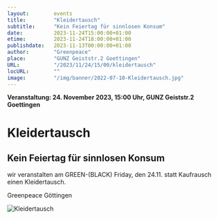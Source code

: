 ```yaml
---
layout:        events
title:         "Kleidertausch"
subtitle:      "Kein Feiertag für sinnlosen Konsum"
date:          2023-11-24T15:00:00+01:00
etime:         2023-11-24T18:00:00+01:00
publishdate:   2023-11-13T00:00:00+01:00
author:        "Greenpeace"
place:         "GUNZ Geiststr.2 Goettingen"
URL:           "/2023/11/24/15/00/kleidertausch"
locURL:        ""
image:         "/img/banner/2022-07-10-Kleidertausch.jpg"
---
```


**Veranstaltung: 24. November 2023, 15:00 Uhr, GUNZ Geiststr.2 Goettingen**

Kleidertausch
===========

Kein Feiertag für sinnlosen Konsum
-----------
wir veranstalten am GREEN-(BLACK) Friday, den 24.11. statt Kaufrausch einen Kleidertausch.

Greenpeace Göttingen

![Kleidertausch](/img/event/2023-11-24-GP-Kleidertauschparty.png)

